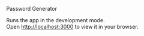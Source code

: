 Password Generator

Runs the app in the development mode.\
Open [http://localhost:3000](http://localhost:3000) to view it in your browser.

